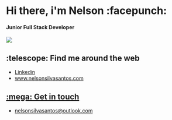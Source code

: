 <h1>Hi there, i'm Nelson :facepunch:</h1>
<h4>Junior Full Stack Developer</h4>
<img src="https://gitlab.com/nelsonsantos22/support/-/raw/master/banner-04.png">

<!--<p><i>"It's never too late to be great."</i></p>
<p>From a social communication graduation to the tech world.</p>
<p>Technology was always something that has driven me and after spending years feeling unfulfilled professionally I stepped up and decided to take a leap of faith and engage in a world that has always fascinated me.
From that moment on, I have been learning new programming languages, technologies and how development works.-->

<h2>:telescope: Find me around the web</h2>
<ul>
 <li><a href="https://www.linkedin.com/in/nelsonsantos22/">Linkedin</li>
  <li><a href="http://www.nelsonsilvasantos.com">www.nelsonsilvasantos.com</li>
</ul>
<h2>:mega: Get in touch</h2>
<ul>
 <li><a href="mailto:nelsonsilvasantos@outlook.com">nelsonsilvasantos@outlook.com</li>
</ul>

<!--Here are some ideas to get you started:

- 🔭 I’m currently working on ...
- 🌱 I’m currently learning ...
- 👯 I’m looking to collaborate on ...
- 🤔 I’m looking for help with ...
- 💬 Ask me about ...
- 📫 How to reach me: ...
- 😄 Pronouns: ...
- ⚡ Fun fact: ...
-->
